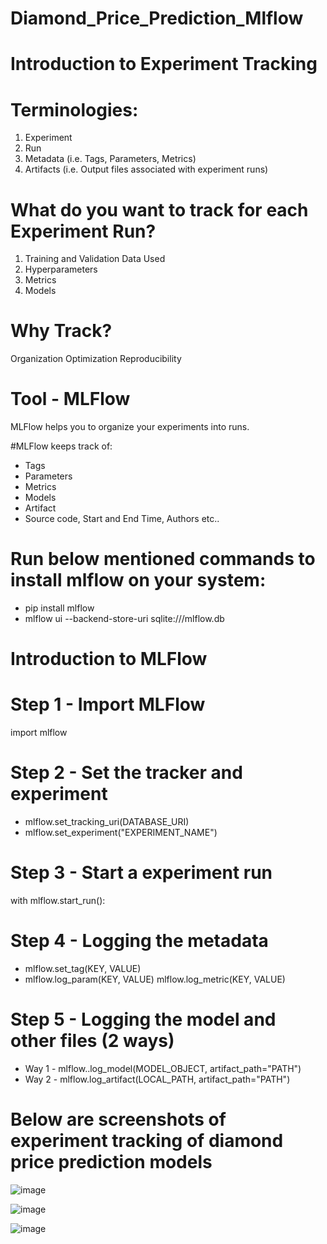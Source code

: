 # Diamond_Price_Prediction_Mlflow
# Introduction to Experiment Tracking
# Terminologies:

1. Experiment
2. Run
3. Metadata (i.e. Tags, Parameters, Metrics)
4. Artifacts (i.e. Output files associated with experiment runs)

# What do you want to track for each Experiment Run?
1. Training and Validation Data Used
2. Hyperparameters
3. Metrics
4. Models

# Why Track?
Organization Optimization Reproducibility

# Tool - MLFlow
MLFlow helps you to organize your experiments into runs.

#MLFlow keeps track of:
- Tags
- Parameters
- Metrics
- Models
- Artifact
- Source code, Start and End Time, Authors etc..

# Run below mentioned commands to install mlflow on your system:

- pip install mlflow
- mlflow ui --backend-store-uri sqlite:///mlflow.db

# Introduction to MLFlow
# Step 1 - Import MLFlow

import mlflow

# Step 2 - Set the tracker and experiment

- mlflow.set_tracking_uri(DATABASE_URI)
- mlflow.set_experiment("EXPERIMENT_NAME")

# Step 3 - Start a experiment run

with mlflow.start_run():

# Step 4 - Logging the metadata

- mlflow.set_tag(KEY, VALUE)
- mlflow.log_param(KEY, VALUE) mlflow.log_metric(KEY, VALUE)

# Step 5 - Logging the model and other files (2 ways)

- Way 1 - mlflow.<FRAMEWORK>.log_model(MODEL_OBJECT, artifact_path="PATH")
- Way 2 - mlflow.log_artifact(LOCAL_PATH, artifact_path="PATH")

# Below are screenshots of experiment tracking of diamond price prediction models
![image](https://user-images.githubusercontent.com/65038531/193413610-73fe5599-a4c6-453b-8698-216f096bcf50.png)

![image](https://user-images.githubusercontent.com/65038531/193414436-fe7778f5-dc60-4e66-a36e-a3294ad21a70.png)

![image](https://user-images.githubusercontent.com/65038531/193414587-ebde3926-530a-4416-b4a0-83b4da462331.png)
